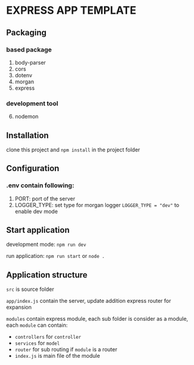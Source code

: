 # EXPRESS APP TEMPLATE

## Packaging

### based package

1. body-parser
2. cors
3. dotenv
4. morgan
5. express

### development tool

6. nodemon

## Installation

clone this project and `npm install` in the project folder

## Configuration

### .env contain following:

1. PORT: port of the server
2. LOGGER_TYPE: set type for morgan logger `LOGGER_TYPE = "dev"` to enable dev mode

## Start application

development mode: `npm run dev`

run application: `npm run start` or `node .`

## Application structure

`src` is source folder

`app/index.js` contain the server, update addition express router for expansion

`modules` contain express module, each sub folder is consider as a module,
each `module` can contain:

- `controllers` for `controller`
- `services` for `model`
- `router` for sub routing if `module` is a router
- `index.js` is main file of the module
